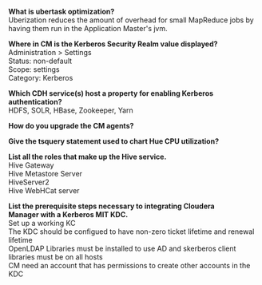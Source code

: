 
<strong>What is ubertask optimization?</strong>  
Uberization reduces the amount of overhead for small MapReduce jobs by  
having them run in the Application Master's jvm.  
  
<strong>Where in CM is the Kerberos Security Realm value displayed?</strong>  
Administration > Settings  
Status: non-default  
Scope: settings  
Category: Kerberos  
  
<strong>Which CDH service(s) host a property for enabling Kerberos authentication?</strong>  
HDFS, SOLR, HBase, Zookeeper, Yarn  
  
<strong>How do you upgrade the CM agents?</strong>  

<strong>Give the tsquery statement used to chart Hue CPU utilization?</strong>  

<strong>List all the roles that make up the Hive service.</strong>  
Hive Gateway  
Hive Metastore Server  
HiveServer2  
Hive WebHCat server

<strong>List the prerequisite steps necessary to integrating Cloudera   
Manager with a Kerberos MIT KDC.</strong>   
Set up a working KC  
The KDC should be configued to have non-zero ticket lifetime and renewal lifetime   
OpenLDAP Libraries must be installed to use AD and skerberos client libraries must be on all hosts  
CM need an account that has permissions to create other accounts in the KDC  
